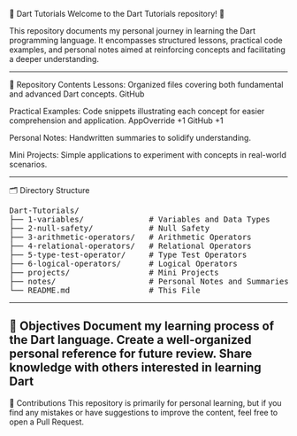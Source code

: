 📘 Dart Tutorials
Welcome to the Dart Tutorials repository! 🎯

This repository documents my personal journey in learning the Dart programming language. It encompasses structured lessons, practical code examples, and personal notes aimed at reinforcing concepts and facilitating a deeper understanding.​

------------------------------------------------------------------------------------------
🧭 Repository Contents
Lessons: Organized files covering both fundamental and advanced Dart concepts.​
GitHub

Practical Examples: Code snippets illustrating each concept for easier comprehension and application.​
AppOverride
+1
GitHub
+1

Personal Notes: Handwritten summaries to solidify understanding.​

Mini Projects: Simple applications to experiment with concepts in real-world scenarios.​

------------------------------------------------------------------------------------------

🗂️ Directory Structure
<pre>
Dart-Tutorials/
├── 1-variables/              # Variables and Data Types
├── 2-null-safety/            # Null Safety
├── 3-arithmetic-operators/   # Arithmetic Operators
├── 4-relational-operators/   # Relational Operators
├── 5-type-test-operator/     # Type Test Operators
├── 6-logical-operators/      # Logical Operators
├── projects/                 # Mini Projects
├── notes/                    # Personal Notes and Summaries
└── README.md                 # This File
</pre>


------------------------------------------------------------------------------------------

🎯 Objectives
Document my learning process of the Dart language.​
Create a well-organized personal reference for future review.​
Share knowledge with others interested in learning Dart
------------------------------------------------------------------------------------------

🤝 Contributions
This repository is primarily for personal learning, but if you find any mistakes or have suggestions to improve the content, feel free to open a Pull Request.​

